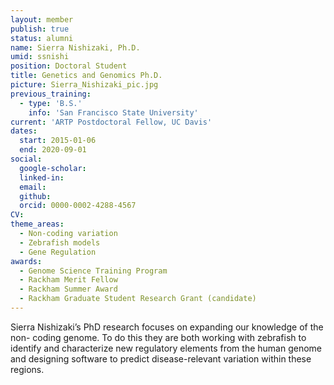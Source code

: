 ```yaml
---
layout: member
publish: true
status: alumni
name: Sierra Nishizaki, Ph.D.
umid: ssnishi
position: Doctoral Student
title: Genetics and Genomics Ph.D.
picture: Sierra_Nishizaki_pic.jpg
previous_training:
  - type: 'B.S.'
    info: 'San Francisco State University'
current: 'ARTP Postdoctoral Fellow, UC Davis'
dates:
  start: 2015-01-06
  end: 2020-09-01
social: 
  google-scholar: 
  linked-in: 
  email: 
  github:
  orcid: 0000-0002-4288-4567
CV: 
theme_areas:
  - Non-coding variation
  - Zebrafish models
  - Gene Regulation
awards:
  - Genome Science Training Program
  - Rackham Merit Fellow
  - Rackham Summer Award
  - Rackham Graduate Student Research Grant (candidate)
---
```


Sierra Nishizaki’s PhD research focuses on expanding our knowledge of the non-
coding genome. To do this they are both working with zebrafish to identify and
characterize new regulatory elements from the human genome and designing
software to predict disease-relevant variation within these regions.


